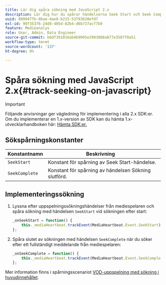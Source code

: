 ```yaml
---
title: Lär dig spåra sökning med JavaScript 2.x
description: Lär dig hur du spårar händelserna Seek Start och Seek Complete med Media SDK i webbläsarappar (JS 2.x).
uuid: 089947fb-8bae-4ae8-b215-53793620efd7
exl-id: 90f35376-24d8-405d-82b4-d6b737acf7b9
feature: Medieanalys
role: User, Admin, Data Engineer
source-git-commit: b6df391016ab4b9095e3993808a877e3587f0a51
workflow-type: tm+mt
source-wordcount: '137'
ht-degree: 0%

---
```


# Spåra sökning med JavaScript 2.x{#track-seeking-on-javascript}

>[!IMPORTANT]
>
>Följande anvisningar ger vägledning för implementering i alla 2.x SDK:er. Om du implementerar en 1.x-version av SDK kan du hämta 1.x-utvecklarhandboken här: [Hämta SDK:er.](/help/sdk-implement/download-sdks.md)

## Sökspårningskonstanter

| Konstantnamn | Beskrivning     |
|---|---|
| `SeekStart` | Konstant för spårning av Seek Start-händelse. |
| `SeekComplete` | Konstant för spårning av händelsen Sökning slutförd. |

## Implementeringssökning

1. Lyssna efter uppspelningssökningshändelser från mediespelaren och spåra sökning med händelsen `SeekStart` vid sökningen efter start:

   ```js
   _onSeekStart = function() {
       this._mediaHeartbeat.trackEvent(MediaHeartbeat.Event.SeekStart);
   };
   ```

1. Spåra slutet av sökningen med händelsen `SeekComplete` när du söker efter ett fullständigt meddelande från mediespelaren:

   ```js
   _onSeekComplete = function() {
       this._mediaHeartbeat.trackEvent(MediaHeartbeat.Event.SeekComplete);
   };
   ```

Mer information finns i spårningsscenariot [VOD-uppspelning med sökning i huvudinnehållet](/help/sdk-implement/tracking-scenarios/vod-seeking.md).
